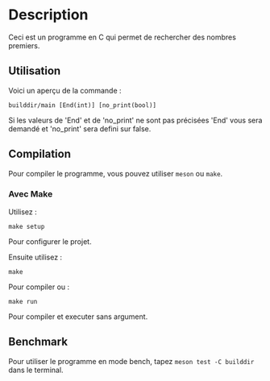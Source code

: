 # Description
Ceci est un programme en C qui permet de rechercher des nombres premiers.
## Utilisation
Voici un aperçu de la commande :
```
builddir/main [End(int)] [no_print(bool)]
```
Si les valeurs de 'End' et de 'no_print' ne sont pas précisées 'End' vous sera demandé et 'no_print' sera defini sur false.
## Compilation
Pour compiler le programme, vous pouvez utiliser `meson` ou `make`.
### Avec Make
Utilisez :
```
make setup
```
Pour configurer le projet. 

Ensuite utilisez :
```
make
```
Pour compiler ou :
```
make run
```
Pour compiler et executer sans argument.
## Benchmark

Pour utiliser le programme en mode bench, tapez ```meson test -C builddir``` dans le terminal.